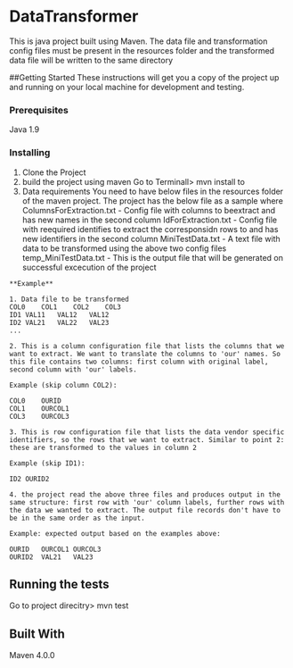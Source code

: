 # DataTransformer
This is java project built using Maven. The data file and transformation config files must be present in the resources folder and the transformed data file will be written to the same directory

##Getting Started
These instructions will get you a copy of the project up and running on your local machine for development and testing.

### Prerequisites
Java 1.9

### Installing
1. Clone the Project
2. build the project using maven
 Go to Terminall> mvn install to 
3. Data requirements 
You need to have below files in the resources folder of the maven project. The project has the below file as a sample where
ColumnsForExtraction.txt	- Config file with columns to beextract and has new names in the second column
IdForExtraction.txt		    - Config file with reequired identifies to extract the corresponsidn rows to and has new identifiers in the second column
MiniTestData.txt		      - A text file with data to be transformed using the above two config files
temp_MiniTestData.txt     - This is the output file that will be generated on successful excecution of the project

```
**Example**

1. Data file to be transformed
COL0	COL1	COL2	COL3
ID1	VAL11	VAL12	VAL12
ID2	VAL21	VAL22	VAL23
...

2. This is a column configuration file that lists the columns that we want to extract. We want to translate the columns to 'our' names. So this file contains two columns: first column with original label, second column with 'our' labels.

Example (skip column COL2):

COL0	OURID
COL1	OURCOL1
COL3	OURCOL3

3. This is row configuration file that lists the data vendor specific identifiers, so the rows that we want to extract. Similar to point 2: these are transformed to the values in column 2

Example (skip ID1):

ID2	OURID2

4. the project read the above three files and produces output in the same structure: first row with 'our' column labels, further rows with the data we wanted to extract. The output file records don't have to be in the same order as the input.

Example: expected output based on the examples above:

OURID	OURCOL1	OURCOL3
OURID2	VAL21	VAL23
```

## Running the tests
Go to project direcitry> mvn test 

## Built With

Maven 4.0.0


